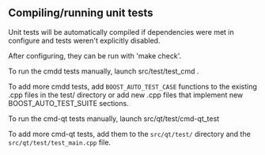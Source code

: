 Compiling/running unit tests
------------------------------------

Unit tests will be automatically compiled if dependencies were met in configure
and tests weren't explicitly disabled.

After configuring, they can be run with 'make check'.

To run the cmdd tests manually, launch src/test/test_cmd .

To add more cmdd tests, add `BOOST_AUTO_TEST_CASE` functions to the existing
.cpp files in the test/ directory or add new .cpp files that
implement new BOOST_AUTO_TEST_SUITE sections.

To run the cmd-qt tests manually, launch src/qt/test/cmd-qt_test

To add more cmd-qt tests, add them to the `src/qt/test/` directory and
the `src/qt/test/test_main.cpp` file.
